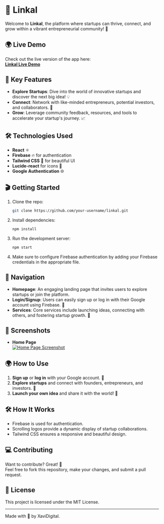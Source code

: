 # 🚀 Linkal

Welcome to **Linkal**, the platform where startups can thrive, connect, and grow within a vibrant entrepreneurial community! 🌟

## 🌍 Live Demo

Check out the live version of the app here:  
[**Linkal Live Demo**](https://linkal.vercel.app/)

## 🌟 Key Features

- **Explore Startups**: Dive into the world of innovative startups and discover the next big idea! 💡
- **Connect**: Network with like-minded entrepreneurs, potential investors, and collaborators. 🤝
- **Grow**: Leverage community feedback, resources, and tools to accelerate your startup's journey. 📈

## 🛠️ Technologies Used

- **React** ⚛️
- **Firebase** 🔥 for authentication
- **Tailwind CSS** 🎨 for beautiful UI
- **Lucide-react** for icons 🚀
- **Google Authentication** 🌐

## 🎬 Getting Started

1. Clone the repo:
   ```bash
   git clone https://github.com/your-username/linkal.git
2. Install dependencies:
   ```bash
   npm install
3. Run the development server:
   ```bash
   npm start

4. Make sure to configure Firebase authentication by adding your Firebase credentials in the appropriate file.

## 🧭 Navigation

- **Homepage**: An engaging landing page that invites users to explore startups or join the platform.
- **Login/Signup**: Users can easily sign up or log in with their Google account using Firebase. 🔑
- **Services**: Core services include launching ideas, connecting with others, and fostering startup growth. 🚀

## 📸 Screenshots

- **Home Page**  
[![Home Page Screenshot](https://i.ibb.co/kQBNsRB/Screenshot-2024-10-24-020307.png)](https://ibb.co/J5tDwft)

## 🌍 How to Use

1. **Sign up** or **log in** with your Google account. 🔑
2. **Explore startups** and connect with founders, entrepreneurs, and investors. 💼
3. **Launch your own idea** and share it with the world! 🚀

## 🛠️ How It Works

- Firebase is used for authentication.
- Scrolling logos provide a dynamic display of startup collaborations.
- Tailwind CSS ensures a responsive and beautiful design.

## 💻 Contributing

Want to contribute? Great! 🎉  
Feel free to fork this repository, make your changes, and submit a pull request.

## 📄 License

This project is licensed under the MIT License.

---

Made with 💙 by XaviDigital.
